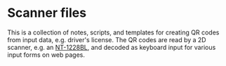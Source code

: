 # Scanner files

This is a collection of notes, scripts, and templates for creating QR codes from input data, e.g. driver's license.
The QR codes are read by a 2D scanner, e.g. an [NT-1228BL](https://www.amazon.com/NETUM-Bluetooth-Handheld-Wireless-NT-1228BL/dp/B07CBS52KJ/), and decoded as keyboard input for various input forms on web pages.


